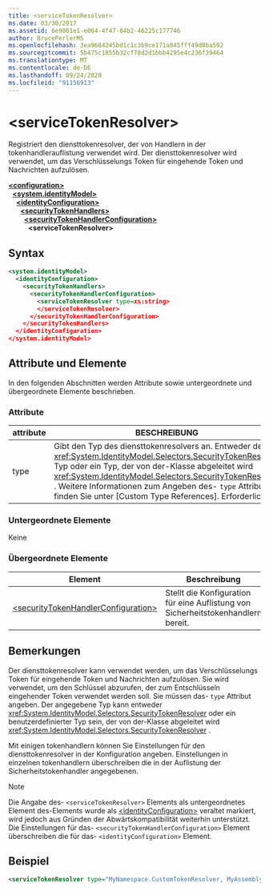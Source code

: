 ```yaml
---
title: <serviceTokenResolver>
ms.date: 03/30/2017
ms.assetid: 6e9001e1-e064-4f47-84b2-46225c177746
author: BrucePerlerMS
ms.openlocfilehash: 3ea9684245bd1c1c3b9ce171a045fff49d0ba592
ms.sourcegitcommit: 5b475c1855b32cf78d2d1bbb4295e4c236f39464
ms.translationtype: MT
ms.contentlocale: de-DE
ms.lasthandoff: 09/24/2020
ms.locfileid: "91156913"
---
```

# \<serviceTokenResolver>

Registriert den diensttokenresolver, der von Handlern in der tokenhandlerauflistung verwendet wird. Der diensttokenresolver wird verwendet, um das Verschlüsselungs Token für eingehende Token und Nachrichten aufzulösen.  
  
[**\<configuration>**](../configuration-element.md)\
&nbsp;&nbsp;[**\<system.identityModel>**](system-identitymodel.md)\
&nbsp;&nbsp;&nbsp;&nbsp;[**\<identityConfiguration>**](identityconfiguration.md)\
&nbsp;&nbsp;&nbsp;&nbsp;&nbsp;&nbsp;[**\<securityTokenHandlers>**](securitytokenhandlers.md)\
&nbsp;&nbsp;&nbsp;&nbsp;&nbsp;&nbsp;&nbsp;&nbsp;[**\<securityTokenHandlerConfiguration>**](securitytokenhandlerconfiguration.md)\
&nbsp;&nbsp;&nbsp;&nbsp;&nbsp;&nbsp;&nbsp;&nbsp;&nbsp;&nbsp;**\<serviceTokenResolver>**  
  
## <a name="syntax"></a>Syntax  
  
```xml  
<system.identityModel>  
  <identityConfiguration>  
    <securityTokenHandlers>  
      <securityTokenHandlerConfiguration>  
        <serviceTokenResolver type=xs:string>  
        </serviceTokenResolver>  
      </securityTokenHandlerConfiguration>  
    </securityTokenHandlers>  
  </identityConfiguration>  
</system.identityModel>  
```  
  
## <a name="attributes-and-elements"></a>Attribute und Elemente  

 In den folgenden Abschnitten werden Attribute sowie untergeordnete und übergeordnete Elemente beschrieben.  
  
### <a name="attributes"></a>Attribute  
  
|attribute|BESCHREIBUNG|  
|---------------|-----------------|  
|type|Gibt den Typ des diensttokenresolvers an. Entweder der <xref:System.IdentityModel.Selectors.SecurityTokenResolver> Typ oder ein Typ, der von der-Klasse abgeleitet wird <xref:System.IdentityModel.Selectors.SecurityTokenResolver> . Weitere Informationen zum Angeben des- `type` Attributs finden Sie unter [Custom Type References]. Erforderlich.|  
  
### <a name="child-elements"></a>Untergeordnete Elemente  

 Keine  
  
### <a name="parent-elements"></a>Übergeordnete Elemente  
  
|Element|Beschreibung|  
|-------------|-----------------|  
|[\<securityTokenHandlerConfiguration>](securitytokenhandlerconfiguration.md)|Stellt die Konfiguration für eine Auflistung von Sicherheitstokenhandlern bereit.|  
  
## <a name="remarks"></a>Bemerkungen  

 Der diensttokenresolver kann verwendet werden, um das Verschlüsselungs Token für eingehende Token und Nachrichten aufzulösen. Sie wird verwendet, um den Schlüssel abzurufen, der zum Entschlüsseln eingehender Token verwendet werden soll. Sie müssen das- `type` Attribut angeben. Der angegebene Typ kann entweder <xref:System.IdentityModel.Selectors.SecurityTokenResolver> oder ein benutzerdefinierter Typ sein, der von der-Klasse abgeleitet wird <xref:System.IdentityModel.Selectors.SecurityTokenResolver> .  
  
 Mit einigen tokenhandlern können Sie Einstellungen für den diensttokenresolver in der Konfiguration angeben. Einstellungen in einzelnen tokenhandlern überschreiben die in der Auflistung der Sicherheitstokenhandler angegebenen.  
  
> [!NOTE]
> Die Angabe des- `<serviceTokenResolver>` Elements als untergeordnetes Element des-Elements wurde als [\<identityConfiguration>](identityconfiguration.md) veraltet markiert, wird jedoch aus Gründen der Abwärtskompatibilität weiterhin unterstützt. Die Einstellungen für das- `<securityTokenHandlerConfiguration>` Element überschreiben die für das- `<identityConfiguration>` Element.  
  
## <a name="example"></a>Beispiel  
  
```xml  
<serviceTokenResolver type="MyNamespace.CustomTokenResolver, MyAssembly" />  
```
